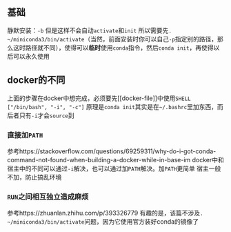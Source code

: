 ## 基础
静默安装：`-b`
但是这样不会自动`activate`和`init`
所以需要先`. ~/miniconda3/bin/activate`（当然，前面安装时你可以自己`-p`指定别的路径，那么这时路径就不同），使得可以**临时**使用`conda`指令，然后`conda init`，再使得以后可以永久使用
## docker的不同
上面的步骤在docker中想完成，必须要先[[docker-file]]中使用`SHELL ["/bin/bash", "-i", "-c"]`
原理是`conda init`其实是在`~/.bashrc`里加东西，而后者只有`-i`才会`source`到
### 直接加`PATH`
参考https://stackoverflow.com/questions/69259311/why-do-i-got-conda-command-not-found-when-building-a-docker-while-in-base-im
docker中和宿主中的不同可以通过`-i`解决，也可以通过加`PATH`解决。加`PATH`更简单
宿主一般不加，防止搞乱环境
### `RUN`之间相互独立造成麻烦
参考https://zhuanlan.zhihu.com/p/393326779
有趣的是，该篇不涉及`. ~/miniconda3/bin/activate`问题，因为它使用官方装好conda的镜像了